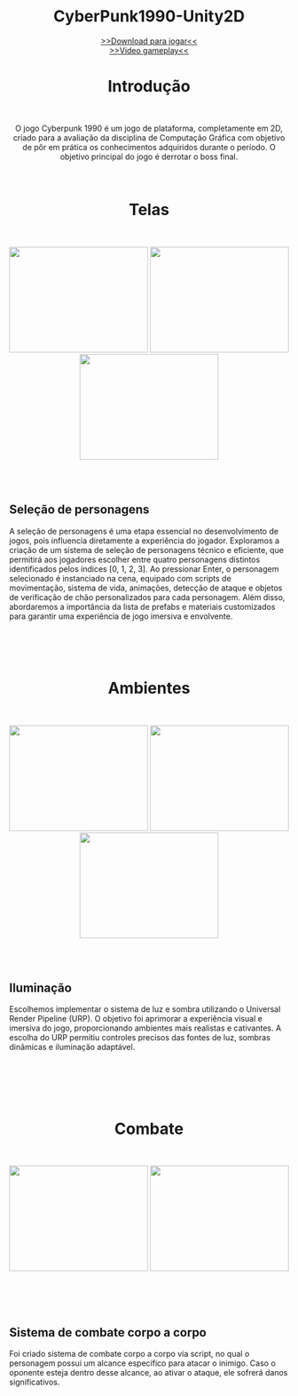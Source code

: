 
<h1 align="center">
  CyberPunk1990-Unity2D
</h1>
<p align="center">
  <a href="https://tisuke01.itch.io/cyberpunk-1990" target="_blank">>>Download para jogar<<</a>
  <br>
  <a href="https://youtu.be/5NIhP6RVJW4" target="_blank">>>Video gameplay<<</a>
   
</p>

<h1 align="center">
  Introdução
</h1>
<br>
<p align="center">
  O jogo Cyberpunk 1990 é um jogo de plataforma, completamente em 2D, criado para a
avaliação da disciplina de Computação Gráfica com objetivo de pôr em prática os
conhecimentos adquiridos durante o período. O objetivo principal do jogo é derrotar o
boss final.

</p>

<br>
<h1 align="center">
  Telas
</h1>

<br>
<p align="center">
  <img width="250" height="190" src="https://github.com/VidalsHugo/CyberPunk1990-Unity2D/assets/87623017/3461d109-ec19-432a-afd7-2ad2fff89391">
  <img width="250" height="190" src="https://github.com/VidalsHugo/CyberPunk1990-Unity2D/assets/87623017/d3132cd6-2f8c-4bd9-b7fc-9fb3b9791e78">
  <img width="250" height="190" src="https://github.com/VidalsHugo/CyberPunk1990-Unity2D/assets/87623017/a9c1e634-9c55-408a-b421-bcbf1df02f91">
</p>

<br>
<br>
<h2>
  Seleção de personagens
</h2>
<p>
  A seleção de personagens é uma etapa essencial no desenvolvimento de jogos,
pois influencia diretamente a experiência do jogador. Exploramos
a criação de um sistema de seleção de personagens técnico e eficiente, que
permitirá aos jogadores escolher entre quatro personagens distintos identificados pelos
índices [0, 1, 2, 3]. Ao pressionar Enter, o personagem selecionado é instanciado
na cena, equipado com scripts de movimentação, sistema de vida, animações,
detecção de ataque e objetos de verificação de chão personalizados para cada
personagem. Além disso, abordaremos a importância da lista de prefabs e
materiais customizados para garantir uma experiência de jogo imersiva e
envolvente.

</p>
<br>
<br>
<br>
<h1 align="center">
  Ambientes
</h1>

<br>
<p align="center">
  <img width="250" height="190" src="https://github.com/VidalsHugo/CyberPunk1990-Unity2D/assets/87623017/b80a56ba-de5e-42a1-8420-89b8a0bb5ff6">
  <img width="250" height="190" src="https://github.com/VidalsHugo/CyberPunk1990-Unity2D/assets/87623017/42e0de55-e858-46d6-b1f7-8695c81b3d28">
  <img width="250" height="190" src="https://github.com/VidalsHugo/CyberPunk1990-Unity2D/assets/87623017/1f7862db-0d83-494a-84ae-d82c2fe11257">
</p>

<br>
<br>
<h2>
  Iluminação
</h2>
<p>
  Escolhemos implementar o sistema de luz e sombra utilizando o Universal Render
Pipeline (URP). O objetivo foi aprimorar a experiência visual e imersiva do jogo,
proporcionando ambientes mais realistas e cativantes. A escolha do URP permitiu
controles precisos das fontes de luz, sombras dinâmicas e iluminação adaptável.
</p>

<br>
<br>
<br>
<br>
<h1 align="center">
  Combate
</h1>
<br>

<p align="center">
  <img width="250" height="190" src="https://github.com/VidalsHugo/CyberPunk1990-Unity2D/assets/87623017/b12214f6-c18e-4ceb-8955-b7d640ebfc16">
  <img width="250" height="190" src="https://github.com/VidalsHugo/CyberPunk1990-Unity2D/assets/87623017/4cd1e6db-ef8b-4160-85b4-9eb326ad1382">
</p>

<br>
<br>
<br>
<h2>
  Sistema de combate corpo a corpo
</h2>
<p>
  Foi criado sistema de combate corpo a corpo via script, no qual o personagem possui um alcance específico para atacar o inimigo. Caso o oponente esteja dentro desse alcance, ao ativar o ataque, ele sofrerá danos significativos.
</p>
<br>






